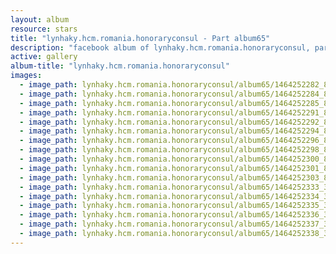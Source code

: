 ```yaml
---
layout: album
resource: stars
title: "lynhaky.hcm.romania.honoraryconsul - Part album65"
description: "facebook album of lynhaky.hcm.romania.honoraryconsul, part album65."
active: gallery
album-title: "lynhaky.hcm.romania.honoraryconsul"
images:
  - image_path: lynhaky.hcm.romania.honoraryconsul/album65/1464252282_8u9a7991.jpg
  - image_path: lynhaky.hcm.romania.honoraryconsul/album65/1464252284_8u9a7994.jpg
  - image_path: lynhaky.hcm.romania.honoraryconsul/album65/1464252285_8u9a8000.jpg
  - image_path: lynhaky.hcm.romania.honoraryconsul/album65/1464252291_8u9a8058.jpg
  - image_path: lynhaky.hcm.romania.honoraryconsul/album65/1464252292_8u9a8068.jpg
  - image_path: lynhaky.hcm.romania.honoraryconsul/album65/1464252294_8u9a8078.jpg
  - image_path: lynhaky.hcm.romania.honoraryconsul/album65/1464252296_8u9a8097.jpg
  - image_path: lynhaky.hcm.romania.honoraryconsul/album65/1464252298_8u9a8105.jpg
  - image_path: lynhaky.hcm.romania.honoraryconsul/album65/1464252300_8u9a8111.jpg
  - image_path: lynhaky.hcm.romania.honoraryconsul/album65/1464252301_8u9a8126.jpg
  - image_path: lynhaky.hcm.romania.honoraryconsul/album65/1464252303_8u9a8127.jpg
  - image_path: lynhaky.hcm.romania.honoraryconsul/album65/1464252333_35446.jpg
  - image_path: lynhaky.hcm.romania.honoraryconsul/album65/1464252334_35491.jpg
  - image_path: lynhaky.hcm.romania.honoraryconsul/album65/1464252335_35498.jpg
  - image_path: lynhaky.hcm.romania.honoraryconsul/album65/1464252336_35528.jpg
  - image_path: lynhaky.hcm.romania.honoraryconsul/album65/1464252337_35531.jpg
  - image_path: lynhaky.hcm.romania.honoraryconsul/album65/1464252338_35548.jpg
---
```

